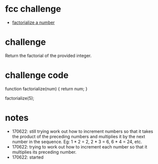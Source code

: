 # fcc challenge
- [factorialize a number](https://www.freecodecamp.org/learn/javascript-algorithms-and-data-structures/basic-algorithm-scripting/factorialize-a-number)

# challenge
Return the factorial of the provided integer.

# challenge code
function factorialize(num) {
  return num;
}

factorialize(5);

# notes
- 170622: still trying work out how to increment numbers so that it takes the product of the preceding numbers and multiplies it by the next number in the sequence. Eg: 1 * 2 = 2, 2 * 3 = 6, 6 * 4 = 24, etc.
- 170622: trying to work out how to increment each number so that it multiplies its preceding number.
- 170622: started